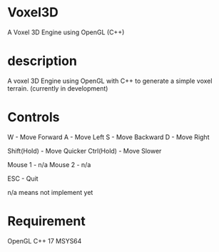 # Voxel3D
A Voxel 3D Engine using OpenGL (C++)

# description
A voxel 3D Engine using OpenGL with C++ to generate a simple voxel terrain. (currently in development)

# Controls
W - Move Forward
A - Move Left
S - Move Backward
D - Move Right

Shift(Hold) - Move Quicker
Ctrl(Hold) - Move Slower

Mouse 1 - n/a
Mouse 2 - n/a

ESC - Quit

n/a means not implement yet

# Requirement
OpenGL
C++ 17
MSYS64
